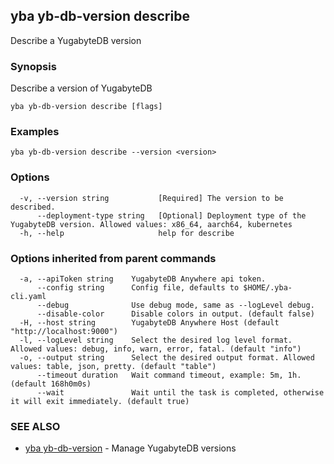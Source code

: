 ## yba yb-db-version describe

Describe a YugabyteDB version

### Synopsis

Describe a version of YugabyteDB

```
yba yb-db-version describe [flags]
```

### Examples

```
yba yb-db-version describe --version <version>
```

### Options

```
  -v, --version string           [Required] The version to be described.
      --deployment-type string   [Optional] Deployment type of the YugabyteDB version. Allowed values: x86_64, aarch64, kubernetes
  -h, --help                     help for describe
```

### Options inherited from parent commands

```
  -a, --apiToken string    YugabyteDB Anywhere api token.
      --config string      Config file, defaults to $HOME/.yba-cli.yaml
      --debug              Use debug mode, same as --logLevel debug.
      --disable-color      Disable colors in output. (default false)
  -H, --host string        YugabyteDB Anywhere Host (default "http://localhost:9000")
  -l, --logLevel string    Select the desired log level format. Allowed values: debug, info, warn, error, fatal. (default "info")
  -o, --output string      Select the desired output format. Allowed values: table, json, pretty. (default "table")
      --timeout duration   Wait command timeout, example: 5m, 1h. (default 168h0m0s)
      --wait               Wait until the task is completed, otherwise it will exit immediately. (default true)
```

### SEE ALSO

* [yba yb-db-version](yba_yb-db-version.md)	 - Manage YugabyteDB versions

